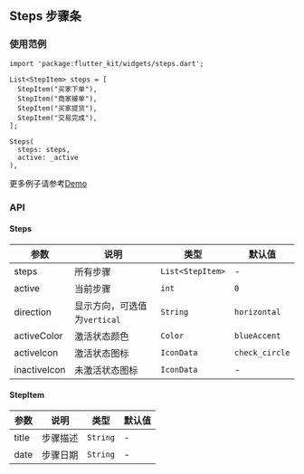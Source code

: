 ## Steps 步骤条

### 使用范例

```
import 'package:flutter_kit/widgets/steps.dart';

List<StepItem> steps = [
  StepItem("买家下单"),
  StepItem("商家接单"),
  StepItem("买家提货"),
  StepItem("交易完成"),
];

Steps(
  steps: steps,
  active: _active
),
```

更多例子请参考[Demo](../lib/routes/demoSteps.dart)

### API

#### Steps

| 参数  | 说明  | 类型  | 默认值  |
| ------------ | ------------ | ------------ | ------------ |
| steps | 所有步骤 | `List<StepItem>` | - |
| active | 当前步骤 | `int` | `0` |
| direction | 显示方向，可选值为`vertical` | `String` | `horizontal` |
| activeColor | 激活状态颜色 | `Color` | `blueAccent` |
| activeIcon | 激活状态图标 | `IconData` | `check_circle` |
| inactiveIcon | 未激活状态图标 | `IconData` | - |

#### StepItem

| 参数  | 说明  | 类型  | 默认值  |
| ------------ | ------------ | ------------ | ------------ |
| title | 步骤描述 | `String` | - |
| date | 步骤日期 | `String` | - |
